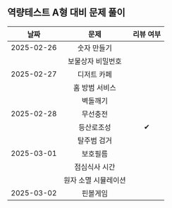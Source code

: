 ## 역량테스트 A형 대비 문제 풀이

|    날짜    |         문제         | 리뷰 여부 |
| :--------: | :------------------: |:-----:|
| 2025-02-26 |    숫자 만들기    |       |
|            |  보물상자 비밀번호   |       |
| 2025-02-27 |       디저트 카페      |       |
|            |    홈 방범 서비스    |       |
|            |        벽돌깨기      |       |
| 2025-02-28 |    무선충전      |       |
|            |      등산로조성      |   ✔   |
|            |     탈주범 검거      |       |
| 2025-03-01 |    보호필름    |       |
|            |       점심식사 시간       |       |
|            | 원자 소멸 시뮬레이션 |       |
| 2025-03-02 |       핀볼게임       |       |
